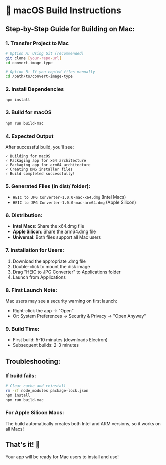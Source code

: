 # 🍎 macOS Build Instructions

## Step-by-Step Guide for Building on Mac:

### 1. Transfer Project to Mac

```bash
# Option A: Using Git (recommended)
git clone [your-repo-url]
cd convert-image-type

# Option B: If you copied files manually
cd /path/to/convert-image-type
```

### 2. Install Dependencies

```bash
npm install
```

### 3. Build for macOS

```bash
npm run build-mac
```

### 4. Expected Output

After successful build, you'll see:

```
✓ Building for macOS
✓ Packaging app for x64 architecture
✓ Packaging app for arm64 architecture
✓ Creating DMG installer files
✓ Build completed successfully!
```

### 5. Generated Files (in dist/ folder):

- `HEIC to JPG Converter-1.0.0-mac-x64.dmg` (Intel Macs)
- `HEIC to JPG Converter-1.0.0-mac-arm64.dmg` (Apple Silicon)

### 6. Distribution:

- **Intel Macs**: Share the x64.dmg file
- **Apple Silicon**: Share the arm64.dmg file
- **Universal**: Both files support all Mac users

### 7. Installation for Users:

1. Download the appropriate .dmg file
2. Double-click to mount the disk image
3. Drag "HEIC to JPG Converter" to Applications folder
4. Launch from Applications

### 8. First Launch Note:

Mac users may see a security warning on first launch:

- Right-click the app → "Open"
- Or: System Preferences → Security & Privacy → "Open Anyway"

### 9. Build Time:

- First build: 5-10 minutes (downloads Electron)
- Subsequent builds: 2-3 minutes

## Troubleshooting:

### If build fails:

```bash
# Clear cache and reinstall
rm -rf node_modules package-lock.json
npm install
npm run build-mac
```

### For Apple Silicon Macs:

The build automatically creates both Intel and ARM versions, so it works on all Macs!

## That's it! 🎉

Your app will be ready for Mac users to install and use!

